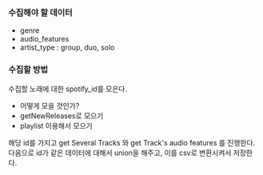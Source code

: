 ### 수집해야 할 데이터

- genre
- audio_features
- artist_type : group, duo, solo

### 수집할 방법

수집할 노래에 대한 spotify_id를 모은다.

- 어떻게 모을 것인가?
- getNewReleases로 모으기
- playlist 이용해서 모으기

해당 id를 가지고 get Several Tracks 와 get Track's audio features 를 진행한다.
다음으로 id가 같은 데이터에 대해서 union을 해주고, 이를 csv로 변환시켜서 저장한다.
